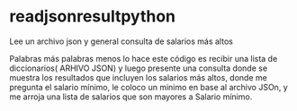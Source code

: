 # readjsonresultpython
Lee un archivo json y general consulta de salarios más altos

Palabras más palabras menos lo hace este código es recibir una lista de diccionarios( ARHIVO JSON)  y luego presente una consulta donde se muestra los resultados que incluyen los salarios más altos, donde me pregunta el salario mínimo, le coloco un minimo en base al archivo JSOn, y me arroja una lista de salarios que son mayores a Salario mínimo.
